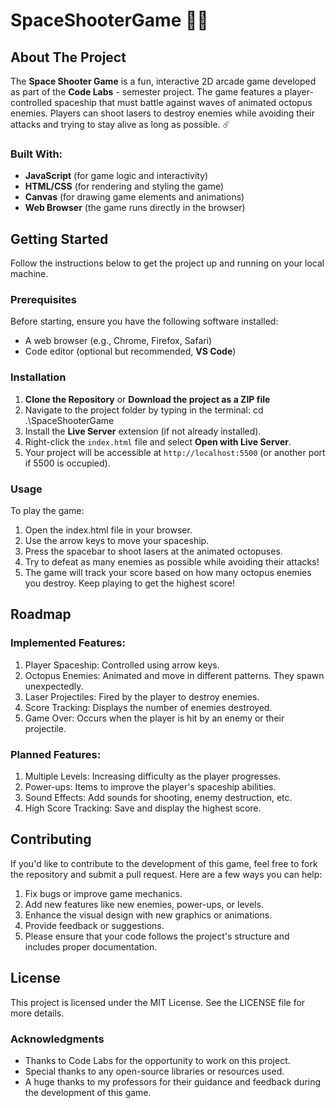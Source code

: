 # SpaceShooterGame 👾🚀

## About The Project

The **Space Shooter Game** is a fun, interactive 2D arcade game developed as part of the **Code Labs** - semester project. The game features a player-controlled spaceship that must battle against waves of animated octopus enemies. Players can shoot lasers to destroy enemies while avoiding their attacks and trying to stay alive as long as possible. ☄️

### Built With:
- **JavaScript** (for game logic and interactivity)
- **HTML/CSS** (for rendering and styling the game)
- **Canvas** (for drawing game elements and animations)
- **Web Browser** (the game runs directly in the browser)

## Getting Started

Follow the instructions below to get the project up and running on your local machine.

### Prerequisites

Before starting, ensure you have the following software installed:
- A web browser (e.g., Chrome, Firefox, Safari)
- Code editor (optional but recommended, **VS Code**)

### Installation
1. **Clone the Repository** or **Download the project as a ZIP file**
2. Navigate to the project folder by typing in the terminal: cd .\SpaceShooterGame
3. Install the **Live Server** extension (if not already installed).
4. Right-click the `index.html` file and select **Open with Live Server**.
5. Your project will be accessible at `http://localhost:5500` (or another port if 5500 is occupied).

### Usage
To play the game:

1. Open the index.html file in your browser.
2. Use the arrow keys to move your spaceship.
3. Press the spacebar to shoot lasers at the animated octopuses.
4. Try to defeat as many enemies as possible while avoiding their attacks!
5. The game will track your score based on how many octopus enemies you destroy. Keep playing to get the highest score!

## Roadmap
### Implemented Features:

1. Player Spaceship: Controlled using arrow keys.
2. Octopus Enemies: Animated and move in different patterns. They spawn unexpectedly.
3. Laser Projectiles: Fired by the player to destroy enemies.
4. Score Tracking: Displays the number of enemies destroyed.
5. Game Over: Occurs when the player is hit by an enemy or their projectile.

### Planned Features:
1. Multiple Levels: Increasing difficulty as the player progresses.
2. Power-ups: Items to improve the player's spaceship abilities.
3. Sound Effects: Add sounds for shooting, enemy destruction, etc.
4. High Score Tracking: Save and display the highest score.

## Contributing
If you'd like to contribute to the development of this game, feel free to fork the repository and submit a pull request. Here are a few ways you can help:

1. Fix bugs or improve game mechanics.
2. Add new features like new enemies, power-ups, or levels.
3. Enhance the visual design with new graphics or animations.
4. Provide feedback or suggestions.
5. Please ensure that your code follows the project's structure and includes proper documentation.

## License
This project is licensed under the MIT License. See the LICENSE file for more details.

### Acknowledgments
- Thanks to Code Labs for the opportunity to work on this project.
- Special thanks to any open-source libraries or resources used.
- A huge thanks to my professors for their guidance and feedback during the development of this game.
